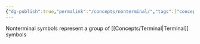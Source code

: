 ```yaml
---
{"dg-publish":true,"permalink":"/concepts/nonterminal/","tags":["concept/SRE"]}
---
```


Nonterminal symbols represent a group of [[Concepts/Terminal\|Terminal]] symbols
